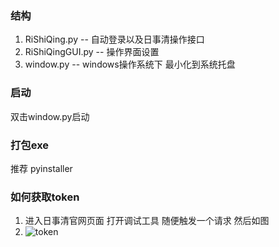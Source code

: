 ### 结构
1. RiShiQing.py -- 自动登录以及日事清操作接口
2. RiShiQingGUI.py -- 操作界面设置
3. window.py -- windows操作系统下 最小化到系统托盘

### 启动
双击window.py启动

### 打包exe
推荐 pyinstaller

### 如何获取token
1. 进入日事清官网页面 打开调试工具 随便触发一个请求 然后如图
2. ![token](https://github.com/orz0219/RiShiQingPy/blob/master/img/token.jpg)